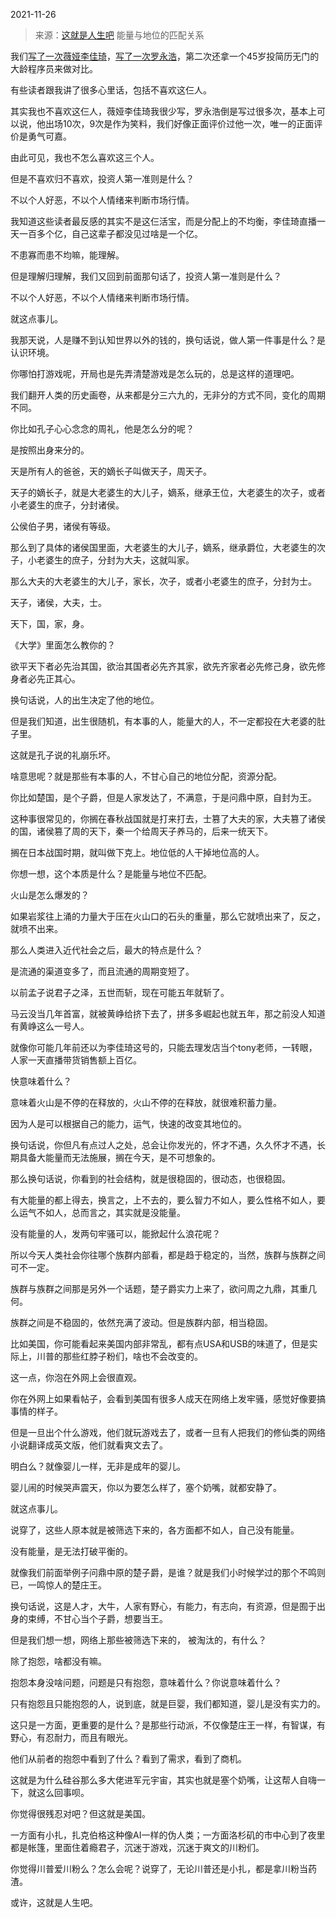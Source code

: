 2021-11-26

> 来源：[这就是人生吧](http://mp.weixin.qq.com/s?__biz=MzU3NDc5Nzc0NQ==&mid=2247509939&idx=1&sn=13a4327f0f42f8bd675d278cb93fd242&chksm=fd2e056dca598c7bd88cb04c9abb01bc0f952ea0e1ed972e0f1a971ddb0a23bbac0218b45589&scene=27#wechat_redirect)
> 能量与地位的匹配关系

我们[写了一次薇娅李佳琦](http://mp.weixin.qq.com/s?__biz=MzU3NDc5Nzc0NQ==&mid=2247509656&idx=1&sn=03b91529ffc9c391b29341bdab378765&chksm=fd2e0446ca598d50bbe673767f8754a5091e20937eb8a45558251dd616c463e7806a85008054&scene=21#wechat_redirect)，[写了一次罗永浩](http://mp.weixin.qq.com/s?__biz=MzU3NDc5Nzc0NQ==&mid=2247509884&idx=1&sn=de7ac5c738c8637e9c13d675cc90366d&chksm=fd2e05a2ca598cb4b92571ff197be3a8749861aeca6e1c8c2c5926e2e3b6ce132fcf8e02d2d2&scene=21#wechat_redirect)，第二次还拿一个45岁投简历无门的大龄程序员来做对比。

  

有些读者跟我讲了很多心里话，包括不喜欢这仨人。

  

其实我也不喜欢这仨人，薇娅李佳琦我很少写，罗永浩倒是写过很多次，基本上可以说，他出场10次，9次是作为笑料，我们好像正面评价过他一次，唯一的正面评价是勇气可嘉。

  

由此可见，我也不怎么喜欢这三个人。

  

但是不喜欢归不喜欢，投资人第一准则是什么？  

  

不以个人好恶，不以个人情绪来判断市场行情。

  

我知道这些读者最反感的其实不是这仨活宝，而是分配上的不均衡，李佳琦直播一天一百多个亿，自己这辈子都没见过啥是一个亿。

  

不患寡而患不均嘛，能理解。  

  

但是理解归理解，我们又回到前面那句话了，投资人第一准则是什么？  

  

不以个人好恶，不以个人情绪来判断市场行情。

  

就这点事儿。  

  

我那天说，人是赚不到认知世界以外的钱的，换句话说，做人第一件事是什么？是认识环境。  

  

你哪怕打游戏呢，开局也是先弄清楚游戏是怎么玩的，总是这样的道理吧。

  

我们翻开人类的历史画卷，从来都是分三六九的，无非分的方式不同，变化的周期不同。  

  

你比如孔子心心念念的周礼，他是怎么分的呢？  

  

是按照出身来分的。  

  

天是所有人的爸爸，天的嫡长子叫做天子，周天子。  

  

天子的嫡长子，就是大老婆生的大儿子，嫡系，继承王位，大老婆生的次子，或者小老婆生的庶子，分封诸侯。  

  

公侯伯子男，诸侯有等级。  

  

那么到了具体的诸侯国里面，大老婆生的大儿子，嫡系，继承爵位，大老婆生的次子，小老婆生的庶子，分封为大夫，这就叫家。  

  

那么大夫的大老婆生的大儿子，家长，次子，或者小老婆生的庶子，分封为士。  

  

天子，诸侯，大夫，士。  

  

天下，国，家，身。  

  

《大学》里面怎么教你的？

  

欲平天下者必先治其国，欲治其国者必先齐其家，欲先齐家者必先修己身，欲先修身者必先正其心。

  

换句话说，人的出生决定了他的地位。  

  

但是我们知道，出生很随机，有本事的人，能量大的人，不一定都投在大老婆的肚子里。  

  

这就是孔子说的礼崩乐坏。  

  

啥意思呢？就是那些有本事的人，不甘心自己的地位分配，资源分配。

  

你比如楚国，是个子爵，但是人家发达了，不满意，于是问鼎中原，自封为王。  

  

这种事很常见的，你搁在春秋战国就是打来打去，士篡了大夫的家，大夫篡了诸侯的国，诸侯篡了周的天下，秦一个给周天子养马的，后来一统天下。  

  

搁在日本战国时期，就叫做下克上。地位低的人干掉地位高的人。  

  

你想一想，这个本质是什么？是能量与地位不匹配。  

  

火山是怎么爆发的？  

  

如果岩浆往上涌的力量大于压在火山口的石头的重量，那么它就喷出来了，反之，就喷不出来。

  

那么人类进入近代社会之后，最大的特点是什么？  

  

是流通的渠道变多了，而且流通的周期变短了。

  

以前孟子说君子之泽，五世而斩，现在可能五年就斩了。

  

马云没当几年首富，就被黄峥给挤下去了，拼多多崛起也就五年，那之前没人知道有黄峥这么一号人。  

  

就像你可能几年前还以为李佳琦这号的，只能去理发店当个tony老师，一转眼，人家一天直播带货销售额上百亿。

  

快意味着什么？  

  

意味着火山是不停的在释放的，火山不停的在释放，就很难积蓄力量。  

  

因为人是可以根据自己的能力，运气，快速的改变其地位的。  

  

换句话说，你但凡有点过人之处，总会让你发光的，怀才不遇，久久怀才不遇，长期具备大能量而无法施展，搁在今天，是不可想象的。

  

那么换句话说，你看到的社会结构，就是很稳固的，很动态，也很稳固。  

  

有大能量的都上得去，换言之，上不去的，要么智力不如人，要么性格不如人，要么运气不如人，总而言之，其实就是没能量。  

  

没有能量的人，发两句牢骚可以，能掀起什么浪花呢？  

  

所以今天人类社会你往哪个族群内部看，都是趋于稳定的，当然，族群与族群之间可不一定。  

  

族群与族群之间那是另外一个话题，楚子爵实力上来了，欲问周之九鼎，其重几何。

  

族群之间是不稳固的，依然充满了波动。但是族群内部，相当稳固。  

  

比如美国，你可能看起来美国内部非常乱，都有点USA和USB的味道了，但是实际上，川普的那些红脖子粉们，啥也不会改变的。  

  

这一点，你泡在外网上会很直观。  

  

你在外网上如果看帖子，会看到美国有很多人成天在网络上发牢骚，感觉好像要搞事情的样子。  

  

但是一旦出个什么游戏，他们就玩游戏去了，或者一旦有人把我们的修仙类的网络小说翻译成英文版，他们就看爽文去了。  

  

明白么？就像婴儿一样，无非是成年的婴儿。  

  

婴儿闹的时候哭声震天，你以为要怎么样了，塞个奶嘴，就都安静了。  

  

就这点事儿。

  

说穿了，这些人原本就是被筛选下来的，各方面都不如人，自己没有能量。  

  

没有能量，是无法打破平衡的。  

  

就像我们前面举例子问鼎中原的楚子爵，是谁？就是我们小时候学过的那个不鸣则已，一鸣惊人的楚庄王。

  

换句话说，这是人才，大牛，人家有野心，有能力，有志向，有资源，但是囿于出身的束缚，不甘心当个子爵，想要当王。  

  

但是我们想一想，网络上那些被筛选下来的， 被淘汰的，有什么？  

  

除了抱怨，啥都没有嘛。

  

抱怨本身没啥问题，问题是只有抱怨，意味着什么？你说意味着什么？

  

只有抱怨且只能抱怨的人，说到底，就是巨婴，我们都知道，婴儿是没有实力的。

  

这只是一方面，更重要的是什么？是那些行动派，不仅像楚庄王一样，有智谋，有野心，有忍耐力，而且有眼光。

  

他们从前者的抱怨中看到了什么？看到了需求，看到了商机。

  

这就是为什么硅谷那么多大佬进军元宇宙，其实也就是塞个奶嘴，让这帮人自嗨一下，就这么回事呗。

  

你觉得很残忍对吧？但这就是美国。

  

一方面有小扎，扎克伯格这种像AI一样的伪人类；一方面洛杉矶的市中心到了夜里都是帐篷，里面住着瘾君子，沉迷于游戏，沉迷于爽文的川粉们。  

  

你觉得川普爱川粉么？怎么会呢？说穿了，无论川普还是小扎，都是拿川粉当药渣。  

  

或许，这就是人生吧。

